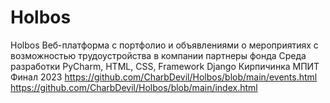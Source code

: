 # Holbos
Holbos
Веб-платформа с портфолио и объявлениями о мероприятиях с возможностью трудоустройства в компании партнеры фонда
Среда разработки PyCharm, HTML, CSS, Framework Django 
Кирпичинка
МПИТ Финал 2023
https://github.com/CharbDevil/Holbos/blob/main/events.html
https://github.com/CharbDevil/Holbos/blob/main/index.html
